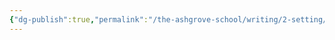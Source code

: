 ```yaml
---
{"dg-publish":true,"permalink":"/the-ashgrove-school/writing/2-setting/1-04-dinner-conversation/"}
---
```


